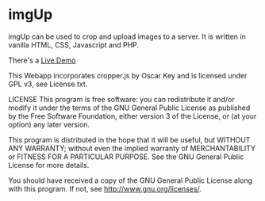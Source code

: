 # imgUp

imgUp can be used to crop and upload images to a server. It is written in vanilla HTML, CSS, Javascript and PHP.

There's a [Live Demo](http://bytemade.com/demo/imgup/)

This Webapp incorporates cropper.js by Oscar Key and is licensed under GPL v3, see License.txt.

LICENSE
This program is free software: you can redistribute it and/or modify it under the terms of the GNU General Public License as published by the Free Software Foundation, either version 3 of the License, or (at your option) any later version.

This program is distributed in the hope that it will be useful, but WITHOUT ANY WARRANTY; without even the implied warranty of MERCHANTABILITY or FITNESS FOR A PARTICULAR PURPOSE. See the GNU General Public License for more details.

You should have received a copy of the GNU General Public License along with this program. If not, see http://www.gnu.org/licenses/.
